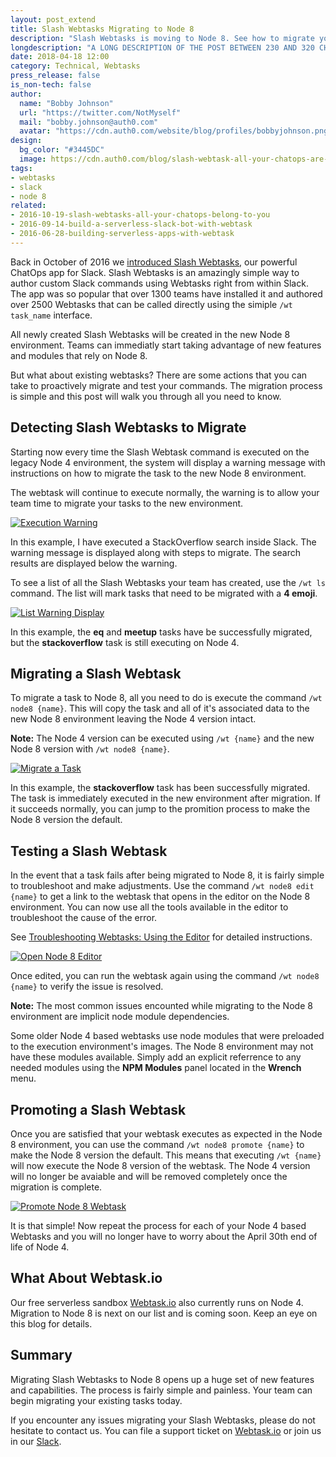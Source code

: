 ```yaml
---
layout: post_extend
title: Slash Webtasks Migrating to Node 8
description: "Slash Webtasks is moving to Node 8. See how to migrate your commands to ensure they keep running as expected."
longdescription: "A LONG DESCRIPTION OF THE POST BETWEEN 230 AND 320 CHARACTERS"
date: 2018-04-18 12:00
category: Technical, Webtasks
press_release: false
is_non-tech: false
author:
  name: "Bobby Johnson"
  url: "https://twitter.com/NotMyself"
  mail: "bobby.johnson@auth0.com"
  avatar: "https://cdn.auth0.com/website/blog/profiles/bobbyjohnson.png"
design:
  bg_color: "#3445DC"
  image: https://cdn.auth0.com/blog/slash-webtask-all-your-chatops-are-belong-to-you/logo-webtask-slack.png
tags:
- webtasks
- slack
- node 8
related:
- 2016-10-19-slash-webtasks-all-your-chatops-belong-to-you
- 2016-09-14-build-a-serverless-slack-bot-with-webtask
- 2016-06-28-building-serverless-apps-with-webtask
---
```


Back in October of 2016 we [introduced Slash Webtasks](https://auth0.com/blog/slash-webtasks-all-your-chatops-belong-to-you/), our powerful ChatOps app for Slack. Slash Webtasks is an amazingly simple way to author custom Slack commands using Webtasks right from within Slack. The app was so popular that over 1300 teams have installed it and authored over 2500 Webtasks that can be called directly using the simiple `/wt task_name` interface.

All newly created Slash Webtasks will be created in the new Node 8 environment. Teams can immediatly start taking advantage of new features and modules that rely on Node 8.

But what about existing webtasks? There are some actions that you can take to proactively migrate and test your commands. The migration process is simple and this post will walk you through all you need to know.

## Detecting Slash Webtasks to Migrate

Starting now every time the Slash Webtask command is executed on the legacy Node 4 environment, the system will display a warning message with instructions on how to migrate the task to the new Node 8 environment.

The webtask will continue to execute normally, the warning is to allow your team time to migrate your tasks to the new environment.

[![Execution Warning](https://cdn.auth0.com/website/blog/extend/slash-webtasks-migrating-to-node-8/slash-webtasks-execute-migrate.png)](https://cdn.auth0.com/website/blog/extend/slash-webtasks-migrating-to-node-8/slash-webtasks-execute-migrate.png)

In this example, I have executed a StackOverflow search inside Slack. The warning message is displayed along with steps to migrate. The search results are displayed below the warning.

To see a list of all the Slash Webtasks your team has created, use the `/wt ls` command. The list will mark tasks that need to be migrated with a **4 emoji**.

[![List Warning Display](https://cdn.auth0.com/website/blog/extend/slash-webtasks-migrating-to-node-8/slash-webtasks-list-migrate.png)](https://cdn.auth0.com/website/blog/extend/slash-webtasks-migrating-to-node-8/slash-webtasks-list-migrate.png)

In this example, the **eq** and **meetup** tasks have be successfully migrated, but the **stackoverflow** task is still executing on Node 4.

## Migrating a Slash Webtask

To migrate a task to Node 8, all you need to do is execute the command `/wt node8 {name}`. This will copy the task and all of it's associated data to the new Node 8 environment leaving the Node 4 version intact. 

**Note:** The Node 4 version can be executed using `/wt {name}` and the new Node 8 version with `/wt node8 {name}`.

[![Migrate a Task](https://cdn.auth0.com/website/blog/extend/slash-webtasks-migrating-to-node-8/slash-webtasks-migrate-task.png)](https://cdn.auth0.com/website/blog/extend/slash-webtasks-migrating-to-node-8/slash-webtasks-migrate-task.png)

In this example, the **stackoverflow** task has been successfully migrated. The task is immediately executed in the new environment after migration. If it succeeds normally, you can jump to the promition process to make the Node 8 version the default.

## Testing a Slash Webtask

In the event that a task fails after being migrated to Node 8, it is fairly simple to troubleshoot and make adjustments. Use the command `/wt node8 edit {name}` to get a link to the webtask that opens in the editor on the Node 8 environment. You can now use all the tools available in the editor to troubleshoot the cause of the error.

See [Troubleshooting Webtasks: Using the Editor](https://auth0.com/blog/troubleshooting-webtasks-using-the-editor/) for detailed instructions.

[![Open Node 8 Editor](https://cdn.auth0.com/website/blog/extend/slash-webtasks-migrating-to-node-8/slash-webtasks-edit-node8.png)](https://cdn.auth0.com/website/blog/extend/slash-webtasks-migrating-to-node-8/slash-webtasks-edit-node8.png)

Once edited, you can run the webtask again using the command `/wt node8 {name}` to verify the issue is resolved.

**Note:** The most common issues encounted while migrating to the Node 8 environment are implicit node module dependencies. 

Some older Node 4 based webtasks use node modules that were preloaded to the execution environment's images. The Node 8 environment may not have these modules available. Simply add an explicit referrence to any needed modules using the **NPM Modules** panel located in the **Wrench** menu.



## Promoting a Slash Webtask

Once you are satisfied that your webtask executes as expected in the Node 8 environment, you can use the command `/wt node8 promote {name}` to make the Node 8 version the default. This means that executing `/wt {name}` will now execute the Node 8 version of the webtask. The Node 4 version will no longer be avaiable and will be removed completely once the migration is complete.

[![Promote Node 8 Webtask](https://cdn.auth0.com/website/blog/extend/slash-webtasks-migrating-to-node-8/slash-webtasks-promote-node8.png)](https://cdn.auth0.com/website/blog/extend/slash-webtasks-migrating-to-node-8/slash-webtasks-promote-node8.png)

It is that simple! Now repeat the process for each of your Node 4 based Webtasks and you will no longer have to worry about the April 30th end of life of Node 4.

## What About Webtask.io

Our free serverless sandbox [Webtask.io](https://webtask.io/) also currently runs on Node 4. Migration to Node 8 is next on our list and is coming soon. Keep an eye on this blog for details.

## Summary

Migrating Slash Webtasks to Node 8 opens up a huge set of new features and capabilities. The process is fairly simple and painless. Your team can begin migrating your existing tasks today.

If you encounter any issues migrating your Slash Webtasks, please do not hesitate to contact us. You can file a support ticket on [Webtask.io](https://webtask.io) or join us in our [Slack](https://skynet.run.webtask.io/webtask-signup).
